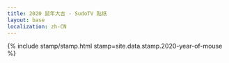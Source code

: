```yaml
---
title: 2020 鼠年大吉 - SudoTV 贴纸
layout: base
localization: zh-CN
---
```


{% include stamp/stamp.html
    stamp=site.data.stamp.2020-year-of-mouse
%}